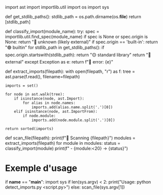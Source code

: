 import ast
import importlib.util
import os
import sys

def get_stdlib_paths():
    stdlib_path = os.path.dirname(os.__file__)
    return [stdlib_path]

def classify_import(module_name):
    try:
        spec = importlib.util.find_spec(module_name)
        if spec is None or spec.origin is None:
            return "🔴 unknown (likely external)"
        if spec.origin == 'built-in':
            return "🟢 builtin"
        for stdlib_path in get_stdlib_paths():
            if spec.origin.startswith(stdlib_path):
                return "🟡 standard library"
        return "🔴 external"
    except Exception as e:
        return f"🔴 error: {e}"

def extract_imports(filepath):
    with open(filepath, "r") as f:
        tree = ast.parse(f.read(), filename=filepath)

    imports = set()

    for node in ast.walk(tree):
        if isinstance(node, ast.Import):
            for alias in node.names:
                imports.add(alias.name.split('.')[0])
        elif isinstance(node, ast.ImportFrom):
            if node.module:
                imports.add(node.module.split('.')[0])

    return sorted(imports)

def scan_file(filepath):
    print(f"📄 Scanning {filepath}")
    modules = extract_imports(filepath)
    for module in modules:
        status = classify_import(module)
        print(f" - {module:<20} → {status}")

# Exemple d'usage
if __name__ == "__main__":
    import sys
    if len(sys.argv) < 2:
        print("Usage: python detect_imports.py <script.py>")
    else:
        scan_file(sys.argv[1])
